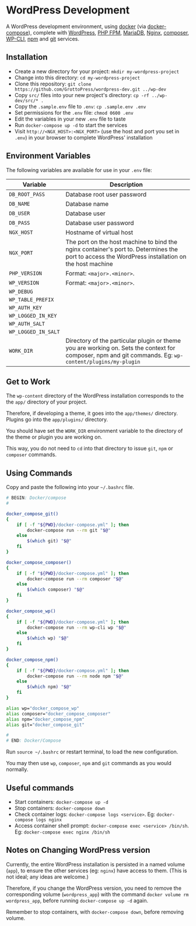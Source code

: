 # WordPress Development

A WordPress development environment, using [docker](https://www.docker.com) (via [docker-compose](https://docs.docker.com/compose/)), complete with [WordPress](https://wordpress.org), [PHP FPM](https://php-fpm.org), [MariaDB](https://mariadb.org), [Nginx](https://nginx.org), [composer](https://getcomposer.org), [WP-CLI](https://wp-cli.org), [npm](https://www.npmjs.com) and [git](https://git-scm.com) services.

## Installation

- Create a new directory for your project: `mkdir my-wordpress-project`
- Change into this directory: `cd my-wordpress-project`
- Clone this repository: `git clone https://github.com/GrottoPress/wordpress-dev.git ../wp-dev`
- Copy `src/` files into your new project's directory: `cp -rf ../wp-dev/src/* .`
- Copy the `.sample.env` file to `.env`: `cp .sample.env .env`
- Set permissions for the `.env` file: `chmod 0600 .env`
- Edit the variables in your new `.env` file to taste
- Run `docker-compose up -d` to start the services
- Visit `http://<NGX_HOST>:<NGX_PORT>` (use the host and port you set in `.env`) in your browser to complete WordPress' installation

## Environment Variables

The following variables are available for use in your `.env` file:

| Variable            | Description                          |
|---------------------|--------------------------------------|
| `DB_ROOT_PASS`      | Database root user password          |
| `DB_NAME`           | Database name                        |
| `DB_USER`           | Database user                        |
| `DB_PASS`           | Database user password               |
| `NGX_HOST`          | Hostname of virtual host             |
| `NGX_PORT`          | The port on the host machine to bind the nginx container's port to. Determines the port to access the WordPress installation on the host machine |
| `PHP_VERSION`       | Format: `<major>.<minor>`. |
| `WP_VERSION`        | Format: `<major>.<minor>`. |
| `WP_DEBUG`          |  |
| `WP_TABLE_PREFIX`   |  |
| `WP_AUTH_KEY`       |  |
| `WP_LOGGED_IN_KEY`  |  |
| `WP_AUTH_SALT`      |  |
| `WP_LOGGED_IN_SALT` |  |
| `WORK_DIR`          | Directory of the particular plugin or theme you are working on. Sets the context for composer, npm and git commands. Eg: `wp-content/plugins/my-plugin` |

## Get to Work

The `wp-content` directory of the WordPress installation corresponds to the the `app/` directory of your project.

Therefore, if developing a theme, it goes into the `app/themes/` directory. Plugins go into the `app/plugins/` directory.

You should have set the `WORK_DIR` environment variable to the directory of the theme or plugin you are working on.

This way, you do not need to `cd` into that directory to issue `git`, `npm` or `composer` commands.

## Using Commands

Copy and paste the following into your `~/.bashrc` file.

```bash
# BEGIN: Docker/compose
#

docker_compose_git()
{
    if [ -f "${PWD}/docker-compose.yml" ]; then
        docker-compose run --rm git "$@"
    else
        $(which git) "$@"
    fi
}

docker_compose_composer()
{
    if [ -f "${PWD}/docker-compose.yml" ]; then
        docker-compose run --rm composer "$@"
    else
        $(which composer) "$@"
    fi
}

docker_compose_wp()
{
    if [ -f "${PWD}/docker-compose.yml" ]; then
        docker-compose run --rm wp-cli wp "$@"
    else
        $(which wp) "$@"
    fi
}

docker_compose_npm()
{
    if [ -f "${PWD}/docker-compose.yml" ]; then
        docker-compose run --rm node npm "$@"
    else
        $(which npm) "$@"
    fi
}

alias wp="docker_compose_wp"
alias composer="docker_compose_composer"
alias npm="docker_compose_npm"
alias git="docker_compose_git"

#
# END: Docker/Compose
```
Run `source ~/.bashrc` or restart terminal, to load the new configuration.

You may then use `wp`, `composer`, `npm` and `git` commands as you would normally.

## Useful commands

- Start containers: `docker-compose up -d`
- Stop containers: `docker-compose down`
- Check container logs: `docker-compose logs <service>`. Eg: `docker-compose logs nginx`
- Access container shell prompt: `docker-compose exec <service> /bin/sh`. Eg: `docker-compose exec nginx /bin/sh`

## Notes on Changing WordPress version

Currently, the entire WordPress installation is persisted in a named volume (`app`), to ensure the other services (eg: `nginx`) have access to them. (This is not ideal; any ideas are welcome.)

Therefore, if you change the WordPress version, you need to remove the corresponding volume (`wordpress_app`) with the command `docker volume rm wordpress_app`, before running `docker-compose up -d` again.

Remember to stop containers, with `docker-compose down`, before removing volume.
